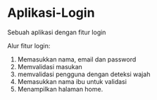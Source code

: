 # Aplikasi-Login
Sebuah aplikasi dengan fitur login

Alur fitur login:
1. Memasukkan nama, email dan password
2. Memvalidasi masukan
3. memvalidasi pengguna dengan deteksi wajah
4. Memasukkan nama ibu untuk validasi
5. Menampilkan halaman home.
